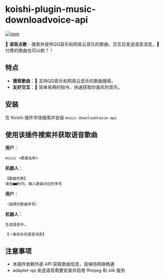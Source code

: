 # koishi-plugin-music-downloadvoice-api

[![npm](https://img.shields.io/npm/v/koishi-plugin-music-downloadvoice-api?style=flat-square)](https://www.npmjs.com/package/koishi-plugin-music-downloadvoice-api)

🎵 **语音点歌** - 搜索并提供QQ音乐和网易云音乐的歌曲，交互后发送语音消息，🤩付费的歌曲也可以欸？！

## 特点

- **搜索歌曲**：🤩 支持QQ音乐和网易云音乐的歌曲搜索。
- **友好交互**：📱 简单易用的指令，快速获取你喜欢的音乐。

## 安装

在 Koishi 插件市场搜索并安装 `music-downloadvoice-api`

## 使用该插件搜索并获取语音歌曲

**用户**：

```code
music <歌曲名称>
```

**机器人**：

```code
【歌曲列表】
请在■■秒内，输入歌曲对应的序号
```

**用户**：

```code
（选择的歌曲序号）
```

**机器人**：

```code
生成语音中…
```

```code
【一条较长的语音消息】
```

## 注意事项

- 本插件依赖外部 API 获取歌曲信息，请保持网络畅通
- adapter-qq 发送语音需要安装并启用 ffmpeg 和 silk 服务